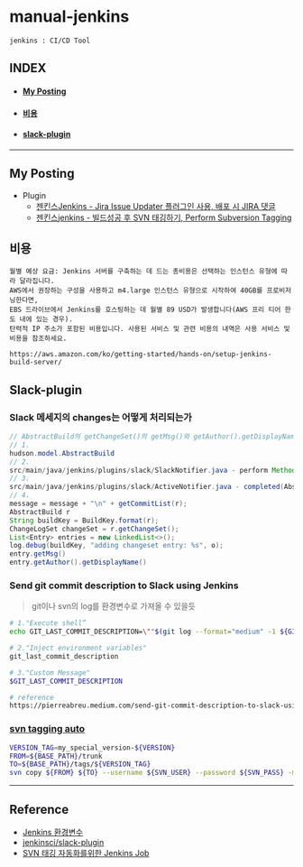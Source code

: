 # manual-jenkins
`jenkins : CI/CD Tool`

## INDEX
- #### [My Posting](#My%20Posting)
- #### [비용](#비용)
- #### [slack-plugin](#Slack-plugin)
---

## My Posting
- Plugin
    - [젠킨스Jenkins - Jira Issue Updater 플러그인 사용, 배포 시 JIRA 댓글](https://blog.naver.com/jogilsang/222381816460)
    - [젠킨스jenkins - 빌드성공 후 SVN 태깅하기, Perform Subversion Tagging](https://blog.naver.com/jogilsang/222325559402)

## 비용
```
월별 예상 요금: Jenkins 서버를 구축하는 데 드는 총비용은 선택하는 인스턴스 유형에 따라 달라집니다. 
AWS에서 권장하는 구성을 사용하고 m4.large 인스턴스 유형으로 시작하여 40GB를 프로비저닝한다면, 
EBS 드라이브에서 Jenkins를 호스팅하는 데 월별 89 USD가 발생합니다(AWS 프리 티어 한도 내에 있는 경우). 
탄력적 IP 주소가 포함된 비용입니다. 사용된 서비스 및 관련 비용의 내역은 사용 서비스 및 비용을 참조하세요.

https://aws.amazon.com/ko/getting-started/hands-on/setup-jenkins-build-server/
```

## Slack-plugin
### Slack 메세지의 changes는 어떻게 처리되는가 
```java
// AbstractBuild의 getChangeSet()의 getMsg()와 getAuthor().getDisplayName() 로 구현
// 1. 
hudson.model.AbstractBuild
// 2. 
src/main/java/jenkins/plugins/slack/SlackNotifier.java - perform Method
// 3. 
src/main/java/jenkins/plugins/slack/ActiveNotifier.java - completed(AbstractBuild r) Method
// 4. 
message = message + "\n" + getCommitList(r);
AbstractBuild r
String buildKey = BuildKey.format(r);
ChangeLogSet changeSet = r.getChangeSet();
List<Entry> entries = new LinkedList<>();
log.debug(buildKey, "adding changeset entry: %s", o);
entry.getMsg()
entry.getAuthor().getDisplayName()
```

### Send git commit description to Slack using Jenkins
> git이나 svn의 log를 환경변수로 가져올 수 있을듯
```sh
# 1."Execute shell”
echo GIT_LAST_COMMIT_DESCRIPTION=\""$(git log --format="medium" -1 ${GIT_COMMIT})"\" | sed -E 's/$/\\n/g' | tr -d '\n' | sed 's/..$//' > git_last_commit_description

# 2."Inject environment variables"
git_last_commit_description

# 3."Custom Message"
$GIT_LAST_COMMIT_DESCRIPTION

# reference
https://pierreabreu.medium.com/send-git-commit-description-to-slack-using-jenkins-e965aa42ab3f
```

### [svn tagging auto](http://developerautomation.com/jenkins-job-automate-svn-tagging/)
```bash
VERSION_TAG=my_special_version-${VERSION}
FROM=${BASE_PATH}/trunk
TO=${BASE_PATH}/tags/${VERSION_TAG}
svn copy ${FROM} ${TO} --username ${SVN_USER} --password ${SVN_PASS} -m "Creating ${TO} from ${FROM}"
```

---

## Reference
- [Jenkins 환경변수](https://wiki.jenkins.io/display/JENKINS/Building+a+software+project#Buildingasoftwareproject-JenkinsSetEnvironmentVariables)
- [jenkinsci/slack-plugin](https://github.com/jenkinsci/slack-plugin)
- [SVN 태깅 자동화를위한 Jenkins Job](http://www.coolio.so/jenkins-build-with-parameters-%EC%83%9D%EC%84%B1tags-branches/)
